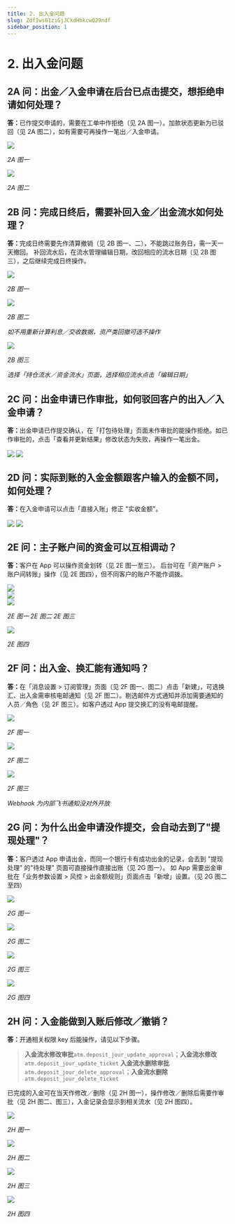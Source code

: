 ```yaml
---
title: 2. 出入金问题
slug: ZdfIws61ziGjJCkdHhkcwQ29ndf
sidebar_position: 1
---
```



# 2. 出入金问题

## 2A 问：出金／入金申请在后台已点击提交，想拒绝申请如何处理？

<b>答：</b>已作提交申请的，需要在工单中作拒绝（见 2A 图一）。加款状态更新为已驳回（见 2A 图二），如有需要可再操作一笔出／入金申请。

<img src="/assets/U6mgbVQJMoPq4hxt7PccOUQFnie.png" src-width="2150" src-height="1368" align="center"/>

<em>2A 图一</em>

<img src="/assets/DaUNb7Wl0ogp4DxL0DFcLegPnhf.png" src-width="2606" src-height="404" align="center"/>

<em>2A 图二</em>

## 2B 问：完成日终后，需要补回入金／出金流水如何处理？

<b>答：</b>完成日终需要先作清算撤销（见 2B 图一、二），不能跳过账务日，需一天一天撤回。 
补回流水后，在流水管理编辑日期，改回相应的流水日期（见 2B 图三），之后继续完成日终操作。

<img src="/assets/X4rNbbODZoe8J2xZnyYcBQQhnEb.png" src-width="2858" src-height="1418" align="center"/>

<em>2B 图一</em>

<img src="/assets/NmRob8vlcoKJAYxPXtZcEXBXniy.png" src-width="2390" src-height="1420" align="center"/>

<em>2B 图二</em>

<em>如不用重新计算利息／交收数据，资产类回撤可选不操作</em>

<img src="/assets/DSvWbZY21oVMelxWNRScazVsnFe.png" src-width="2392" src-height="972" align="center"/>

<em>2B 图三</em>

<em>选择「持仓流水／资金流水」页面，选择相应流水点击「编辑日期」</em>

## 2C 问：出金申请已作审批，如何驳回客户的出入／入金申请？

<b>答：</b>出金申请已作提交确认，在「打包待处理」页面未作审批的能操作拒绝。如已作审批的，点击「查看并更新结果」修改状态为失败，再操作一笔出金。

<img src="/assets/K0cHbz2OqoRvBxxQ8Hgc2XTunFd.png" src-width="2490" src-height="1194" align="center"/>

<img src="/assets/AzkMbURoko3BhJxhyhwcmvOwnSb.png" src-width="2166" src-height="1240" align="center"/>

## 2D 问：实际到账的入金金额跟客户输入的金额不同，如何处理？

<b>答：</b>在入金申请可以点击「直接入账」修正 "实收金额"。

<img src="/assets/Fo3xbY2TXo5M9BxLF1Tchr5OnVd.png" src-width="2380" src-height="696" align="center"/>

<img src="/assets/PoPMbzTqiojHP5xxIrZcX8NvnSf.png" src-width="2380" src-height="1426" align="center"/>

## 2E 问：主子账户间的资金可以互相调动？

<b>答：</b>客户在 App 可以操作资金划转（见 2E 图一至三）。
后台可在「资产账户 &gt; 账户间转账」操作（见 2E 图四），但不同客户的账户不能作调拨。

<div class="flex gap-3 columns-3" column-size="3">
<div class="w-[35%]" width-ratio="35">
<img src="/assets/DgkkbrbodoJkVBxx9kPcFVjznbB.png" src-width="650" src-height="1250" align="center"/>
</div>
<div class="w-[33%]" width-ratio="33">
<img src="/assets/D4JbbiYVjoYVXuxgwldcrB25nig.png" src-width="644" src-height="1336" align="center"/>
</div>
<div class="w-[30%]" width-ratio="30">
<img src="/assets/SPfQbxLmjoqe1LxtMBKcXselnNc.png" src-width="602" src-height="1340" align="center"/>
</div>
</div>

<em> 2E 图一                                                         2E 图二                                                   2E 图三</em>

<img src="/assets/IjdsbtsZcoyJ0uxVT2jcwigJnNb.png" src-width="2602" src-height="804" align="center"/>

<em>2E 图四</em>

## 2F 问：出入金、换汇能有通知吗？

<b>答：</b>在「消息设置 &gt; 订阅管理」页面（见 2F 图一、图二）点击「新建」，可选换汇、出入金需审核电邮通知（见 2F 图二）。剔选邮件方式通知并添加需要通知的人员／角色（见 2F 图三）。如客户透过 App 提交换汇的没有电邮提醒。

<img src="/assets/Rbu5b5MenoPc9MxctebcZbJYnxh.png" src-width="2386" src-height="374" align="center"/>

<em>2F 图一</em>

<img src="/assets/KnysbQGiboT6LexJWY7cb4BLnqb.png" src-width="2371" src-height="1098" align="center"/>

<em>2F 图二</em>

<img src="/assets/SmFtbTzmGo7XxjxEyFGcWzuKntd.png" src-width="2021" src-height="966" align="center"/>

<em>2F 图三</em>

<em>Webhook 为内部飞书通知没对外开放</em>

## 2G 问：为什么出金申请没作提交，会自动去到了"提现处理"？

<b>答：</b>客户透过 App 申请出金，而同一个银行卡有成功出金的记录，会去到 "提现处理" 的"待处理" 页面可直接操作直接出账（见 2G 图一）。
如 App 需要出金审批在「业务参数设置 &gt; 风控 &gt; 出金额规则」页面点击「新增」设置。（见 2G 图二至四）

<img src="/assets/QQUGbVKIhoEl18xWWoSctnhAnKs.png" src-width="2760" src-height="750" align="center"/>

<em>2G 图一</em>

<img src="/assets/UC21bq2uVorNlZxGmNVcMMOZntc.png" src-width="2760" src-height="1368" align="center"/>

<em>2G 图二</em>

<img src="/assets/Bb89bPm9DoeC5IxJfBWcD8B6nj3.png" src-width="2386" src-height="1352" align="center"/>

<em>2G 图三</em>

<img src="/assets/MpXUbQZBsoipcYxMfRmcULyen3d.png" src-width="2364" src-height="540" align="center"/>

<em>2G 图四</em>

## 2H 问：入金能做到入账后修改／撤销？

<b>答：</b>开通相关权限 key 后能操作，请见以下步骤。

> <b>入金流水修改审批</b>`atm.deposit_jour_update_approval`；<b>入金流水修改</b>`atm.deposit_jour_update_ticket`
<b>入金流水删除审批</b>`atm.deposit_jour_delete_approval`；<b>入金流水删除 </b>`atm.deposit_jour_delete_ticket`


已完成的入金可在当天作修改／删除（见 2H 图一），操作修改／删除后需要作审批（见 2H 图二、图三），入金记录会显示到相关流水（见 2H 图四）。

<img src="/assets/NfrDbOevGoxGOHxcOLNcuXuinVe.png" src-width="2866" src-height="524" align="center"/>

<em>2H 图一</em>

<img src="/assets/I8ZSb1EEvoeC1mxSZxcccRtNnYb.png" src-width="2518" src-height="418" align="center"/>

<em>2H 图二</em>

<img src="/assets/Q7cjbJbJeoPTARxKk4ucMuQHn0b.png" src-width="2516" src-height="984" align="center"/>

<em>2H 图三</em>

<img src="/assets/BFl7b77zxo9pzCx4CnIcFq0Snwe.png" src-width="2606" src-height="336" align="center"/>

<em>2H 图四</em>

